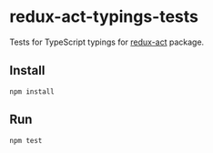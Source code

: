 # redux-act-typings-tests
Tests for TypeScript typings for [redux-act](https://github.com/pauldijou/redux-act) package.

## Install
```
npm install
```

## Run
```
npm test
```
